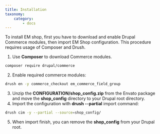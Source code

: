 ```yaml
---
title: Installation
taxonomy:
    category:
        - docs
---
```


To install EM shop, first you have to download and enable Drupal Commerce modules, then import EM Shop configuration. This procedure requires usage of Composer and Drush.

1. Use **Composer** to download Commerce modules. 

```sh
composer require drupal/commerce
```

2. Enable required commerce modules:

```sh
drush en -y commerce_checkout em_commerce_field_group
```

3. Unzip the **CONFIGURATION/shop_config.zip** from the Envato package and move the **shop_config** directory to your Drupal root directory.
4. Import the configuration with **drush --partial** import command:

```sh
drush cim -y --partial --source=shop_config/
```

5. When import finish, you can remove the **shop_config** from your Drupal root.
